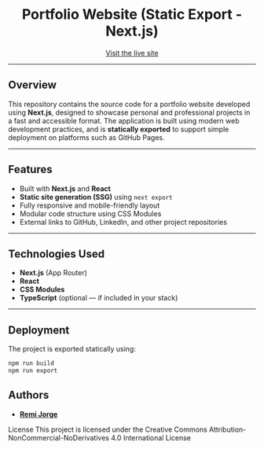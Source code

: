 <div align="center">

# Portfolio Website (Static Export - Next.js)

[Visit the live site](https://remijorge.github.io/Portfolio/)

</div>

---

## Overview

This repository contains the source code for a portfolio website developed using **Next.js**, designed to showcase personal and professional projects in a fast and accessible format. The application is built using modern web development practices, and is **statically exported** to support simple deployment on platforms such as GitHub Pages.

---

## Features

- Built with **Next.js** and **React**
- **Static site generation (SSG)** using `next export`
- Fully responsive and mobile-friendly layout
- Modular code structure using CSS Modules
- External links to GitHub, LinkedIn, and other project repositories

---

## Technologies Used

- **Next.js** (App Router)
- **React**
- **CSS Modules**
- **TypeScript** (optional — if included in your stack)

---

## Deployment

The project is exported statically using:

```bash
npm run build
npm run export
```

## Authors

- [**Remi Jorge**](https://github.com/RemiJorge)

License
This project is licensed under the Creative Commons Attribution-NonCommercial-NoDerivatives 4.0 International License
